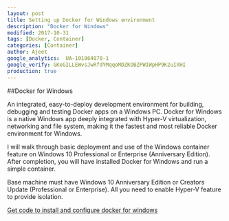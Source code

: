 ```yaml
---
layout: post
title: Setting up Docker for Windows environment
description: "Docker for Windows"
modified: 2017-10-31
tags: [Docker, Container]
categories: [Container]
author: Ajeet
google_analytics:  UA-101864870-1
google_verify: GKeGILLEWvsJwRfdYMqqoMDZKOBZPWIWpHP9K2uIXHI
production: true
---
```

##Docker for Windows

An integrated, easy-to-deploy development environment for building, debugging and testing Docker apps on a Windows PC. Docker for Windows is a native Windows app deeply integrated with Hyper-V virtualization, networking and file system, making it the fastest and most reliable Docker environment for Windows.

I will walk through basic deployment and use of the Windows container feature on Windows 10 Professional or Enterprise (Anniversary Edition). After completion, you will have installed Docker for Windows and run a simple container.
<!--more-->
Base machine must have Windows 10 Anniversary Edition or Creators Update (Professional or Enterprise).
All you need to enable Hyper-V feature to provide isolation.

[Get code to install and configure docker for windows](https://github.com/AjeetChouksey/IaCLab/tree/master/Containers/DockerforWindows)
